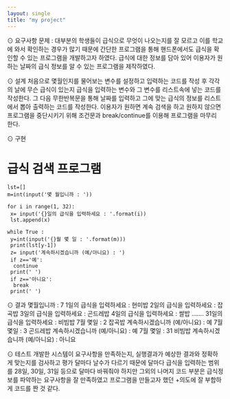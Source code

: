 ```yaml
---
layout: single
title: "my project"
---
```


⊙ 요구사항
문제 : 대부분의 학생들이 급식으로 무엇이 나오는지를 잘 모르고 이를 학교에 와서 
       확인하는 경우가 많기 때문에 간단한 프로그램을 통해 핸드폰에서도 급식을
       확인할 수 있는 프로그램을 개발하고자 하였다. 급식에 대한 정보를 담아 있어
       이용자가 원하는 날짜의 급식 정보를 알 수 있는 프로그램을 제작하였다.

⊙ 설계
처음으로 몇월인지를 물어보는 변수를 설정하고 입력하는 코드를 작성 후 각각의 날에 무슨 급식이 있는지 
급식을 입력하는 변수와 그 변수를 리스트속에 넣는 코드를 작성한다. 그 다음 무한반복문을 통해 날짜를 
입력하고 그에 맞는 급식의 정보를 리스트에서 뽑아 출력하는 코드를 작성한다. 이용자가 원하면 계속 검색을 
하고 원하지 않으면 프로그램을 중단시키기 위해 조건문과 break/continue를 이용해 프로그램을 마무리 한다.

⊙ 구현
 
# 급식 검색 프로그램
~~~
lst=[]
m=int(input('몇 월입니까 : ')) 
 
for i in range(1, 32):
 x= input('{}일의 급식을 입력하세요 : '.format(i))
 lst.append(x)
 
while True :
 y=int(input('{}월 몇 일 : '.format(m)))
 print(lst[y-1])
 z= input('계속하시겠습니까 (예/아니요) : ')
 if z=='예':
  continue
 print(' ') 
 if z=='아니요':
  break
 print(' ') 
~~~
⊙ 결과
몇월입니까 : 7
1일의 급식을 입력하세요 : 현미밥
2일의 급식을 입력하세요 : 잡곡밥
3일의 급식을 입력하세요 : 곤드레밥
4일의 급식을 입력하세요 : 쌀밥
.......
31일의 급식을 입력하세요 : 비빔밥
7월 몇일 : 2
잡곡밥
계속하시겠습니까 (예/아니요) : 예
7월 몇일 : 3
곤드레밥
계속하시겠습니까 (예/아니요) : 예
7월 몇일 : 31
비빔밥
계속하시겠습니까 (예/아니요) : 아니요

⊙ 테스트
개발한 시스템이 요구사항을 만족하는지, 실행결과가 예상한 결과와 정확하게 맞는지를 검사하고 평가
달마다 날수가 다르기 때문에 달마다 급식을 입력하는 범위를 28일, 30일, 31일 등으로 달마다 바꿔줘야 
하지만 그외의 나머지 코드 부분은 급식정보를 파악하는 요구사항을 잘 만족하였고 프로그램을 만들고자 
했던 +의도에 잘 부합하게 코드를 짠 것 같다. 

